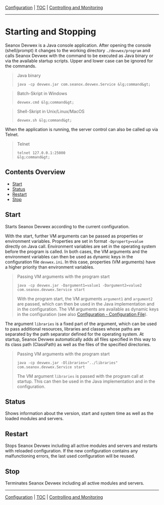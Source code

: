 [Configuration](configuration.md) | [TOC](README.md) | [Controlling and Monitoring](control.md)
- - -

# Starting and Stopping
  
Seanox Devwex is a Java console application. After opening the console
(shell/prompt) it changes to the working directory `./devwex/program` and calls
Seanox Devwex with the command to be executed as Java binary or via the
available startup scripts. Upper and lower case can be ignored for the commands. 

> Java binary
>
> ```
> java -cp devwex.jar com.seanox.devwex.Service &lg;command&gt;

> Batch-Skript in Windows
>
> ```
> devwex.cmd &lg;command&gt;
> ```

> Shell-Skript in Unix/Linux/MacOS
> 
> ```
> devwex.sh &lg;command&gt;
> ```

When the application is running, the server control can also be called up via
Telnet. 

> Telnet
> 
> ```
> telnet 127.0.0.1:25000
> &lg;command&gt;
> ```


## Contents Overview
- [Start](#start)
- [Status](#status)
- [Restart](#restart)
- [Stop](#stop)


## Start

Starts Seanox Devwex according to the current configuration.

With the start, further VM arguments can be passed as properties or environment
variables. Properties are set in format `-Dproperty=value` directly on Java
call. Environment variables are set in the operating system before the program
is called. In both cases, the VM arguments and the environment variables can
then be used as dynamic keys in the configuration file `devwex.ini`. In this
case, properties (VM arguments) have a higher priority than environment
variables.

> Passing VM arguments with the program start
>
> ```
> java -cp devwex.jar -Dargument1=value1 -Dargument2=value2 com.seanox.devwex.Service start
> ```
> 
> With the program start, the VM arguments `argument1` and `argument2` are
> passed, which can then be used in the Java implementation and in the
> configuration. The VM arguments are available as dynamic keys in the
> configuration (see also [Configuration - Configuration File](
>     configuration.md#configuration-file)).

The argument `libraries` is a fixed part of the argument, which can be used to
pass additional resources, libraries and classes whose paths are separated by
the path separator defined for the operating system. At startup, Seanox Devwex
automatically adds all files specified in this way to its class path (ClassPath)
as well as the files of the specified directories.

> Passing VM arguments with the program start
>
> ```
> java -cp devwex.jar -Dlibraries="../libraries" com.seanox.devwex.Service start
> ```
>
> The VM argument `libraries` is passed with the program call at startup. This
> can then be used in the Java implementation and in the configuration. 


## Status

Shows information about the version, start and system time as well as the loaded
modules and servers.


## Restart

Stops Seanox Devwex including all active modules and servers and restarts with
reloaded configuration. If the new configuration contains any malfunctioning
errors, the last used configuration will be reused.


## Stop

Terminates Seanox Devwex including all active modules and servers.
      
      
- - -

[Configuration](configuration.md) | [TOC](README.md) | [Controlling and Monitoring](control.md)

